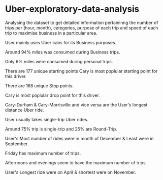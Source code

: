 # Uber-exploratory-data-analysis
Analysing the dataset to get detailed information pertaininng the number of trips per (hour, month), categories, purpose of     each trip and speed of each trip to maximise business in a particular area.

User mainly uses Uber cabs for its Business purposes.

Around 94% miles was consumed during Business trips.

Only 6% miles were consumed during personal trips.

There are 177 unique starting points
Cary is most poplular starting point for this driver.

There are 188 unique Stop points.

Cary is most poplular drop point for this driver.

Cary-Durham & Cary-Morrisville and vice versa are the User's longest distance Uber ride.

User usually takes single-trip Uber rides.

Around 75% trip is single-trip and 25% are Round-Trip.

User's Most number of rides were in month of December & Least were in September.

Friday has maximum number of trips.

Afternoons and evenings seem to have the maximum number of trips.

User's Longest ride were on April & shortest were on November.

